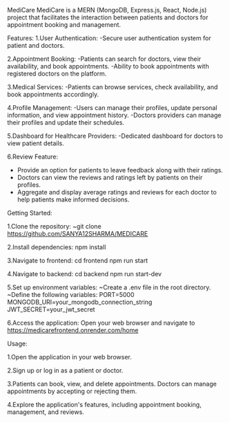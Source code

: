 MediCare
MediCare is a MERN (MongoDB, Express.js, React, Node.js) project that facilitates the interaction between patients and doctors for appointment booking and management.


Features:
1.User Authentication:
-Secure user authentication system for patient and doctors.

2.Appointment Booking:
-Patients can search for doctors, view their availability, and book appointments.
-Ability to book appointments with registered doctors on the platform.

3.Medical Services:
-Patients can browse services, check availability, and book appointments accordingly.

4.Profile Management:
-Users can manage their profiles, update personal information, and view appointment history.
-Doctors providers can manage their profiles and update their schedules.

5.Dashboard for Healthcare Providers:
-Dedicated dashboard for doctors to view patient details.

6.Review Feature:
- Provide an option for patients to leave feedback along with their ratings.
- Doctors can view the reviews and ratings left by patients on their profiles.
- Aggregate and display average ratings and reviews for each doctor to help patients make informed decisions.

Getting Started:

1.Clone the repository:
~git clone https://github.com/SANYA12SHARMA/MEDICARE

2.Install dependencies:
npm install

3.Navigate to frontend:
cd frontend
npm run start

4.Navigate to backend:
cd backend
npm run start-dev

5.Set up environment variables:
~Create a .env file in the root directory.
~Define the following variables:
PORT=5000
MONGODB_URI=your_mongodb_connection_string
JWT_SECRET=your_jwt_secret

6.Access the application:
Open your web browser and navigate to https://medicarefrontend.onrender.com/home

Usage: 

1.Open the application in your web browser.

2.Sign up or log in as a patient or doctor.

3.Patients can book, view, and delete appointments. Doctors can manage appointments by accepting or rejecting them.

4.Explore the application's features, including appointment booking, management, and reviews.
